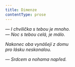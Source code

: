 ```yaml
---
title: Dimenze
contentType: prose
---
```


<section>

_— I chvilička s tebou je mnoho.  
— Noc s tebou celá, je málo._

</section>

<section>

_Nakonec oba vynášejí z domu  
pro lásku neskonalou._

</section>

<section>

_— Srdcem a nohama napřed._

</section>
